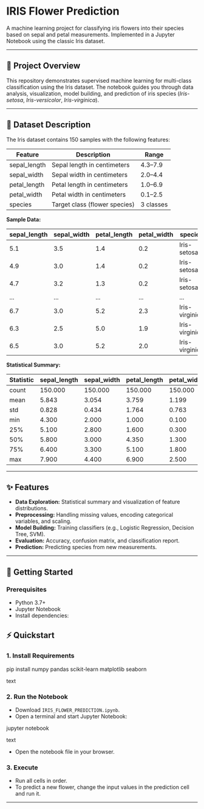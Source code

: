 # IRIS Flower Prediction

A machine learning project for classifying iris flowers into their species based on sepal and petal measurements. Implemented in a Jupyter Notebook using the classic Iris dataset.

---

## 🌸 Project Overview

This repository demonstrates supervised machine learning for multi-class classification using the Iris dataset. The notebook guides you through data analysis, visualization, model building, and prediction of iris species (*Iris-setosa*, *Iris-versicolor*, *Iris-virginica*).

---

## 📂 Dataset Description

The Iris dataset contains 150 samples with the following features:

| Feature        | Description                   | Range      |
|----------------|------------------------------|------------|
| sepal_length   | Sepal length in centimeters  | 4.3–7.9    |
| sepal_width    | Sepal width in centimeters   | 2.0–4.4    |
| petal_length   | Petal length in centimeters  | 1.0–6.9    |
| petal_width    | Petal width in centimeters   | 0.1–2.5    |
| species        | Target class (flower species)| 3 classes  |

**Sample Data:**

| sepal_length | sepal_width | petal_length | petal_width | species         |
|--------------|-------------|--------------|-------------|----------------|
| 5.1          | 3.5         | 1.4          | 0.2         | Iris-setosa    |
| 4.9          | 3.0         | 1.4          | 0.2         | Iris-setosa    |
| 4.7          | 3.2         | 1.3          | 0.2         | Iris-setosa    |
| ...          | ...         | ...          | ...         | ...            |
| 6.7          | 3.0         | 5.2          | 2.3         | Iris-virginica |
| 6.3          | 2.5         | 5.0          | 1.9         | Iris-virginica |
| 6.5          | 3.0         | 5.2          | 2.0         | Iris-virginica |

**Statistical Summary:**

| Statistic | sepal_length | sepal_width | petal_length | petal_width |
|-----------|--------------|-------------|--------------|-------------|
| count     | 150.000      | 150.000     | 150.000      | 150.000     |
| mean      | 5.843        | 3.054       | 3.759        | 1.199       |
| std       | 0.828        | 0.434       | 1.764        | 0.763       |
| min       | 4.300        | 2.000       | 1.000        | 0.100       |
| 25%       | 5.100        | 2.800       | 1.600        | 0.300       |
| 50%       | 5.800        | 3.000       | 4.350        | 1.300       |
| 75%       | 6.400        | 3.300       | 5.100        | 1.800       |
| max       | 7.900        | 4.400       | 6.900        | 2.500       |

---

## ✨ Features

- **Data Exploration:** Statistical summary and visualization of feature distributions.
- **Preprocessing:** Handling missing values, encoding categorical variables, and scaling.
- **Model Building:** Training classifiers (e.g., Logistic Regression, Decision Tree, SVM).
- **Evaluation:** Accuracy, confusion matrix, and classification report.
- **Prediction:** Predicting species from new measurements.

---

## 🚀 Getting Started

### Prerequisites

- Python 3.7+
- Jupyter Notebook
- Install dependencies:

## ⚡ Quickstart

### 1. Install Requirements

pip install numpy pandas scikit-learn matplotlib seaborn

text

### 2. Run the Notebook

- Download `IRIS_FLOWER_PREDICTION.ipynb`.
- Open a terminal and start Jupyter Notebook:

jupyter notebook

text

- Open the notebook file in your browser.

### 3. Execute

- Run all cells in order.
- To predict a new flower, change the input values in the prediction cell and run it.

---
